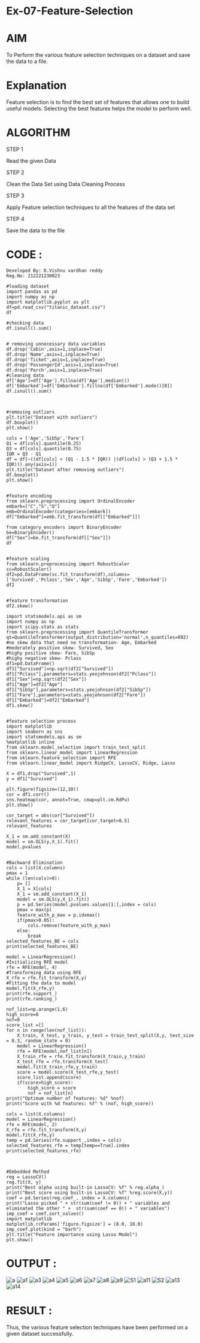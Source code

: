 # Ex-07-Feature-Selection

# AIM

To Perform the various feature selection techniques on a dataset and save the data to a file.

# Explanation
Feature selection is to find the best set of features that allows one to build useful models. Selecting the best features helps the model to perform well.

# ALGORITHM
STEP 1

Read the given Data

STEP 2

Clean the Data Set using Data Cleaning Process

STEP 3

Apply Feature selection techniques to all the features of the data set

STEP 4

Save the data to the file

# CODE :
```
Developed By: D.Vishnu vardhan reddy
Reg.No: 212221230023
```
```
#loading dataset
import pandas as pd
import numpy as np
import matplotlib.pyplot as plt
df=pd.read_csv("titanic_dataset.csv")
df

#checking data
df.isnull().sum()


# removing unnecessary data variables
df.drop('Cabin',axis=1,inplace=True)
df.drop('Name',axis=1,inplace=True)
df.drop('Ticket',axis=1,inplace=True)
df.drop('PassengerId',axis=1,inplace=True)
df.drop('Parch',axis=1,inplace=True)
#cleaning data
df['Age']=df['Age'].fillna(df['Age'].median())
df['Embarked']=df['Embarked'].fillna(df['Embarked'].mode()[0])
df.isnull().sum()



#removing outliers 
plt.title("Dataset with outliers")
df.boxplot()
plt.show()

cols = ['Age','SibSp','Fare']
Q1 = df[cols].quantile(0.25)
Q3 = df[cols].quantile(0.75)
IQR = Q3 - Q1
df = df[~((df[cols] < (Q1 - 1.5 * IQR)) |(df[cols] > (Q3 + 1.5 * IQR))).any(axis=1)]
plt.title("Dataset after removing outliers")
df.boxplot()
plt.show()


#feature encoding 
from sklearn.preprocessing import OrdinalEncoder
embark=["C","S","Q"]
emb=OrdinalEncoder(categories=[embark])
df["Embarked"]=emb.fit_transform(df[["Embarked"]])

from category_encoders import BinaryEncoder
be=BinaryEncoder()
df["Sex"]=be.fit_transform(df[["Sex"]])
df


#feature scaling
from sklearn.preprocessing import RobustScaler
sc=RobustScaler()
df2=pd.DataFrame(sc.fit_transform(df),columns=['Survived','Pclass','Sex','Age','SibSp','Fare','Embarked'])
df2


#feature transformation
df2.skew()

import statsmodels.api as sm
import numpy as np
import scipy.stats as stats
from sklearn.preprocessing import QuantileTransformer 
qt=QuantileTransformer(output_distribution='normal',n_quantiles=692)
#no skew data that need no transformation- Age, Embarked
#moderately positive skew- Survived, Sex
#highy positive skew- Fare, SibSp
#highy negative skew- Pclass
df1=pd.DataFrame()
df1["Survived"]=np.sqrt(df2["Survived"])
df1["Pclass"],parameters=stats.yeojohnson(df2["Pclass"])
df1["Sex"]=np.sqrt(df2["Sex"])
df1["Age"]=df2["Age"]
df1["SibSp"],parameters=stats.yeojohnson(df2["SibSp"])
df1["Fare"],parameters=stats.yeojohnson(df2["Fare"])
df1["Embarked"]=df2["Embarked"]
df1.skew()


#feature selection process
import matplotlib
import seaborn as sns
import statsmodels.api as sm
%matplotlib inline
from sklearn.model_selection import train_test_split
from sklearn.linear_model import LinearRegression
from sklearn.feature_selection import RFE
from sklearn.linear_model import RidgeCV, LassoCV, Ridge, Lasso

X = df1.drop("Survived",1) 
y = df1["Survived"]          

plt.figure(figsize=(12,10))
cor = df1.corr()
sns.heatmap(cor, annot=True, cmap=plt.cm.RdPu)
plt.show()

cor_target = abs(cor["Survived"])
relevant_features = cor_target[cor_target>0.5]
relevant_features

X_1 = sm.add_constant(X)
model = sm.OLS(y,X_1).fit()
model.pvalues


#Backward Elimination
cols = list(X.columns)
pmax = 1
while (len(cols)>0):
    p= []
    X_1 = X[cols]
    X_1 = sm.add_constant(X_1)
    model = sm.OLS(y,X_1).fit()
    p = pd.Series(model.pvalues.values[1:],index = cols)      
    pmax = max(p)
    feature_with_p_max = p.idxmax()
    if(pmax>0.05):
        cols.remove(feature_with_p_max)
    else:
        break
selected_features_BE = cols
print(selected_features_BE)

model = LinearRegression()
#Initializing RFE model
rfe = RFE(model, 4)
#Transforming data using RFE
X_rfe = rfe.fit_transform(X,y)  
#Fitting the data to model
model.fit(X_rfe,y)
print(rfe.support_)
print(rfe.ranking_)

nof_list=np.arange(1,6)            
high_score=0
nof=0           
score_list =[]
for n in range(len(nof_list)):
    X_train, X_test, y_train, y_test = train_test_split(X,y, test_size = 0.3, random_state = 0)
    model = LinearRegression()
    rfe = RFE(model,nof_list[n])
    X_train_rfe = rfe.fit_transform(X_train,y_train)
    X_test_rfe = rfe.transform(X_test)
    model.fit(X_train_rfe,y_train)
    score = model.score(X_test_rfe,y_test)
    score_list.append(score)
    if(score>high_score):
        high_score = score
        nof = nof_list[n]
print("Optimum number of features: %d" %nof)
print("Score with %d features: %f" % (nof, high_score))

cols = list(X.columns)
model = LinearRegression()
rfe = RFE(model, 2)             
X_rfe = rfe.fit_transform(X,y)  
model.fit(X_rfe,y)              
temp = pd.Series(rfe.support_,index = cols)
selected_features_rfe = temp[temp==True].index
print(selected_features_rfe)



#Embedded Method
reg = LassoCV()
reg.fit(X, y)
print("Best alpha using built-in LassoCV: %f" % reg.alpha_)
print("Best score using built-in LassoCV: %f" %reg.score(X,y))
coef = pd.Series(reg.coef_, index = X.columns)
print("Lasso picked " + str(sum(coef != 0)) + " variables and eliminated the other " +  str(sum(coef == 0)) + " variables")
imp_coef = coef.sort_values()
import matplotlib
matplotlib.rcParams['figure.figsize'] = (8.0, 10.0)
imp_coef.plot(kind = "barh")
plt.title("Feature importance using Lasso Model")
plt.show()
```
# OUTPUT :
![a](https://user-images.githubusercontent.com/94175324/170305947-ed78bd08-68d2-433d-afcd-150af5dd79c7.png)
![a1](https://user-images.githubusercontent.com/94175324/170306031-966c8b32-5dea-497d-aefd-1cef80b91dab.png)
![a3](https://user-images.githubusercontent.com/94175324/170306161-62c26cff-d01f-4f33-b1b0-7fd748d3d661.png)
![a4](https://user-images.githubusercontent.com/94175324/170306195-91003f58-8808-442b-8a83-817f87c3212f.png)
![a5](https://user-images.githubusercontent.com/94175324/170306229-bdb2529f-98b1-4a69-80ff-b299b0f4c8c8.png)
![a6](https://user-images.githubusercontent.com/94175324/170306263-f4bca011-681e-4479-bc87-6de9f5e32366.png)
![a7](https://user-images.githubusercontent.com/94175324/170306290-daa9cd8d-cead-4db6-8670-a0b77cb4a085.png)
![a8](https://user-images.githubusercontent.com/94175324/170306317-dcbc47cc-e938-47b9-a77a-f1444a6c17fd.png)
![a9](https://user-images.githubusercontent.com/94175324/170306350-ad79ad56-4263-424b-bf37-9503c9ecded2.png)
![S1](https://user-images.githubusercontent.com/94175324/170307856-581c7899-ff6f-4567-b3e9-e08b75d0cd8e.png)
![a11](https://user-images.githubusercontent.com/94175324/170306409-91985d24-194a-48ff-b064-6a5a58ada7d9.png)
![S2](https://user-images.githubusercontent.com/94175324/170307763-68ee9854-8dac-4bde-a1da-468c368a8467.png)
![a13](https://user-images.githubusercontent.com/94175324/170306471-36c2c751-5b08-4c70-8310-7d6254614831.png)
![a14](https://user-images.githubusercontent.com/94175324/170306522-8382737d-2b7a-4ead-9f6f-2d50412d1645.png)


# RESULT :
Thus, the various feature selection techniques have been performed on a given dataset successfully.













